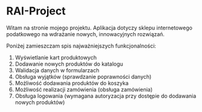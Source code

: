 # RAI-Project

Witam na stronie mojego projektu. Aplikacja dotyczy sklepu internetowego podatkowego na wdrażanie nowych, innowacyjnych rozwiązań. 

Poniżej zamieszczam spis najważniejszych funkcjonalności:

1. Wyświetlanie kart produktowych
2. Dodawanie nowych produktów do katalogu
3. Walidacja danych w formularzach
4. Obsługa wyjątków (sprawdzanie poprawności danych)
5. Możliwość dodawania produktów do koszyka
6. Możliwość realizacji zamówienia (obsługa zamówienia)
7. Obsługa logowania (wymagana autoryzacja przy dostępie do dodawania nowych produktów)
